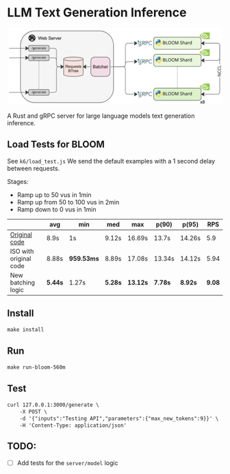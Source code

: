 # LLM Text Generation Inference

<div align="center">

![architecture](assets/architecture.jpg)

</div>

A Rust and gRPC server for large language models text generation inference.

## Load Tests for BLOOM

See `k6/load_test.js`
We send the default examples with a 1 second delay between requests.

Stages: 
- Ramp up to 50 vus in 1min
- Ramp up from 50 to 100 vus in 2min
- Ramp down to 0 vus in 1min


|                                                              | avg       | min          | med       | max        | p(90)     | p(95)     | RPS      |
|--------------------------------------------------------------|-----------|--------------|-----------|------------|-----------|-----------|----------|
| [Original code](https://github.com/huggingface/transformers_bloom_parallel) | 8.9s      | 1s           | 9.12s     | 16.69s     | 13.7s     | 14.26s    | 5.9      |
| ISO with original code                                       | 8.88s     | **959.53ms** | 8.89s     | 17.08s     | 13.34s    | 14.12s    | 5.94     |
| New batching logic                                           | **5.44s** | 1.27s        | **5.28s** | **13.12s** | **7.78s** | **8.92s** | **9.08** |

## Install

```shell
make install
```

## Run 

```shell
make run-bloom-560m
```

## Test

```shell
curl 127.0.0.1:3000/generate \
    -X POST \
    -d '{"inputs":"Testing API","parameters":{"max_new_tokens":9}}' \
    -H 'Content-Type: application/json'
```

## TODO:

- [ ] Add tests for the `server/model` logic